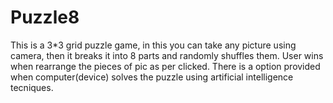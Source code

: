 # Puzzle8
This is a 3*3 grid puzzle game, in this you can take any picture using camera, then it breaks it into 8 parts and randomly shuffles them. User wins when rearrange the pieces of pic as per clicked. There is a option provided when computer(device) solves the puzzle using artificial intelligence tecniques.

